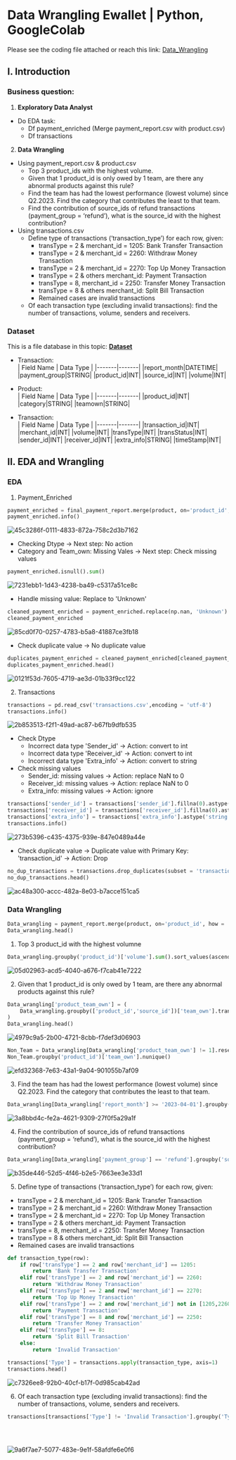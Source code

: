# Data Wrangling Ewallet | Python, GoogleColab
Please see the coding file attached or reach this link: [Data_Wrangling](https://colab.research.google.com/drive/18jfqAQUxfjQRU-8-3guUfHlovR9QKcV7#scrollTo=Ypzc_zE2QR0G)

## I. Introduction
### Business question:
1. **Exploratory Data Analyst**
- Do EDA task:
  - Df payment_enriched (Merge payment_report.csv with product.csv)
  - Df transactions

2. **Data Wrangling**
- Using payment_report.csv & product.csv
  - Top 3 product_ids with the highest volume.
  - Given that 1 product_id is only owed by 1 team, are there any abnormal products against this rule?
  - Find the team has had the lowest performance (lowest volume) since Q2.2023. Find the category that contributes the least to that team.
  - Find the contribution of source_ids of refund transactions (payment_group = ‘refund’), what is the source_id with the highest contribution?
- Using transactions.csv
  - Define type of transactions (‘transaction_type’) for each row, given:
    - transType = 2 & merchant_id = 1205: Bank Transfer Transaction
    - transType = 2 & merchant_id = 2260: Withdraw Money Transaction
    - transType = 2 & merchant_id = 2270: Top Up Money Transaction
    - transType = 2 & others merchant_id: Payment Transaction
    - transType = 8, merchant_id = 2250: Transfer Money Transaction
    - transType = 8 & others merchant_id: Split Bill Transaction
    - Remained cases are invalid transactions
  - Of each transaction type (excluding invalid transactions): find the number of transactions, volume, senders and receivers.
### Dataset
This is a file database in this topic: [**Dataset**](https://drive.google.com/drive/u/0/folders/1tj4H9FB1_t4GmTdPOSr4YOrU2RRPHurI)
- Transaction: <br>
    | Field Name | Data Type |
    |-------|-------|
    |report_month|DATETIME|
    |payment_group|STRING|
    |product_id|INT|
    |source_id|INT|
    |volume|INT|

- Product: <br>
    | Field Name | Data Type |
    |-------|-------|
    |product_id|INT|
    |category|STRING|
    |teamown|STRING|
  
- Transaction: <br>
    | Field Name | Data Type |
    |-------|-------|
    |transaction_id|INT|
    |merchant_id|INT|
    |volume|INT|
    |transType|INT|
    |transStatus|INT|
    |sender_id|INT|
    |receiver_id|INT|
    |extra_info|STRING|
    |timeStamp|INT|

## II. EDA and Wrangling
### EDA
1. Payment_Enriched

```python
payment_enriched = final_payment_report.merge(product, on='product_id', how = 'left')
payment_enriched.info()
```
![45c3286f-0111-4833-872a-758c2d3b7162](https://github.com/user-attachments/assets/36751094-f285-4597-8ecd-ef84a5a79b8c)

- Checking Dtype -> Next step: No action
- Category and Team_own: Missing Vales -> Next step: Check missing values

```python
payment_enriched.isnull().sum()
```
![7231ebb1-1d43-4238-ba49-c5317a51ce8c](https://github.com/user-attachments/assets/ae30b0d7-6302-4bd0-b326-d766379aabfd)

- Handle missing value: Replace **<NA>** to 'Unknown'

```python
cleaned_payment_enriched = payment_enriched.replace(np.nan, 'Unknown')
cleaned_payment_enriched
```
![85cd0f70-0257-4783-b5a8-41887ce3fb18](https://github.com/user-attachments/assets/aec6b508-1ac8-47aa-89c7-62493f757b27)

- Check duplicate value -> No duplicate value
```python
duplicates_payment_enriched = cleaned_payment_enriched[cleaned_payment_enriched.duplicated(subset=['report_month','payment_group','product_id','source_id'], keep=False)]
duplicates_payment_enriched.head()
```

![0121f53d-7605-4719-ae3d-01b33f9cc122](https://github.com/user-attachments/assets/f1765502-b0fc-4837-aba1-eb26a5470f2d)

2. Transactions

```python
transactions = pd.read_csv('transactions.csv',encoding = 'utf-8')
transactions.info()
```
![2b853513-f2f1-49ad-ac87-b67fb9dfb535](https://github.com/user-attachments/assets/180a2eab-149a-4986-acc5-a2333f20c513)

- Check Dtype
  - Incorrect data type 'Sender_id' -> Action: convert to int
  - Incorrect data type 'Receiver_id' -> Action: convert to int
  - Incorrect data type 'Extra_info' -> Action: convert to string
- Check missing values
  - Sender_id: missing values -> Action: replace NaN to 0
  - Receiver_id: missing values -> Action: replace NaN to 0
  - Extra_info: missing values -> Action: ignore
 
```python
transactions['sender_id'] = transactions['sender_id'].fillna(0).astype('int')
transactions['receiver_id'] = transactions['receiver_id'].fillna(0).astype('int')
transactions['extra_info'] = transactions['extra_info'].astype('string')
transactions.info()
```

![273b5396-c435-4375-939e-847e0489a44e](https://github.com/user-attachments/assets/96d7959d-263f-491a-944b-15cea3637728)

- Check duplicate value -> Duplicate value with Primary Key: 'transaction_id' -> Action: Drop

```python
no_dup_transactions = transactions.drop_duplicates(subset = 'transaction_id', ignore_index= False)
no_dup_transactions.head()
```

![ac48a300-accc-482a-8e03-b7acce151ca5](https://github.com/user-attachments/assets/91500a7d-6f9a-4628-a61b-08418415b6ab)

### Data Wrangling

```python
Data_wrangling = payment_report.merge(product, on='product_id', how = 'left')
Data_wrangling.head()
```
1. Top 3 product_id with the highest volumne
```python
Data_wrangling.groupby('product_id')['volume'].sum().sort_values(ascending=False).head(3)
```

![05d02963-acd5-4040-a676-f7cab41e7222](https://github.com/user-attachments/assets/18c121b9-b5f8-43be-aada-eec11ae8669f)

2. Given that 1 product_id is only owed by 1 team, are there any abnormal products against this rule?
```python
Data_wrangling['product_team_own'] = (
    Data_wrangling.groupby(['product_id','source_id'])['team_own'].transform('nunique')
)
Data_wrangling.head()
```
![4979c9a5-2b00-4721-8cbb-f7def3d06903](https://github.com/user-attachments/assets/f3d0bde3-82b5-4efa-8972-4f267a6cea6f)

```python
Non_Team = Data_wrangling[Data_wrangling['product_team_own'] != 1].reset_index()
Non_Team.groupby('product_id')['team_own'].nunique()
```
![efd32368-7e63-43a1-9a04-901055b7af09](https://github.com/user-attachments/assets/809a586f-dfa9-4f35-acac-5573617a1e52)


3. Find the team has had the lowest performance (lowest volume) since Q2.2023. Find the category that contributes the least to that team.
```python
Data_wrangling[Data_wrangling['report_month'] >= '2023-04-01'].groupby(['team_own','category'])['volume'].sum().sort_values(ascending=True).head(1)
```
![3a8bbd4c-fe2a-4621-9309-27f0f5a29a1f](https://github.com/user-attachments/assets/822bd310-39bd-40fb-bdb2-e85e3dd18d15)



4. Find the contribution of source_ids of refund transactions (payment_group = ‘refund’), what is the source_id with the highest contribution?

```python
Data_wrangling[Data_wrangling['payment_group'] == 'refund'].groupby('source_id')['volume'].sum().sort_values(ascending=False).head(1)
```

![b35de446-52d5-4f46-b2e5-7663ee3e33d1](https://github.com/user-attachments/assets/2a4b2ed8-bb0e-488b-b1d4-ebf8e36665fd)


5. Define type of transactions (‘transaction_type’) for each row, given:
  - transType = 2 & merchant_id = 1205: Bank Transfer Transaction
  - transType = 2 & merchant_id = 2260: Withdraw Money Transaction
  - transType = 2 & merchant_id = 2270: Top Up Money Transaction
  - transType = 2 & others merchant_id: Payment Transaction
  - transType = 8, merchant_id = 2250: Transfer Money Transaction
  - transType = 8 & others merchant_id: Split Bill Transaction
  - Remained cases are invalid transactions

```python
def transaction_type(row):
    if row['transType'] == 2 and row['merchant_id'] == 1205:
        return 'Bank Transfer Transaction'
    elif row['transType'] == 2 and row['merchant_id'] == 2260:
        return 'Withdraw Money Transaction'
    elif row['transType'] == 2 and row['merchant_id'] == 2270:
        return 'Top Up Money Transaction'
    elif row['transType'] == 2 and row['merchant_id'] not in [1205,2260,2270]:
        return 'Payment Transaction'
    elif row['transType'] == 8 and row['merchant_id'] == 2250:
        return 'Transfer Money Transaction'
    elif row['transType'] == 8:
        return 'Split Bill Transaction'
    else:
        return 'Invalid Transaction'

transactions['Type'] = transactions.apply(transaction_type, axis=1)
transactions.head()

```

![c7326ee8-92b0-40cf-b17f-0d985cab42ad](https://github.com/user-attachments/assets/0dc67985-a47b-4283-9504-551d5f8d3235)


6. Of each transaction type (excluding invalid transactions): find the number of transactions, volume, senders and receivers.
```python
transactions[transactions['Type'] != 'Invalid Transaction'].groupby('Type').agg({'transaction_id': 'count'
                                                                                , 'volume': 'sum'
                                                                                , 'sender_id': 'nunique'
                                                                                , 'receiver_id': 'nunique'})
```


![9a6f7ae7-5077-483e-9e1f-58afdfe6e0f6](https://github.com/user-attachments/assets/ea5e957d-77a8-4cbd-9660-62f5b642f859)
